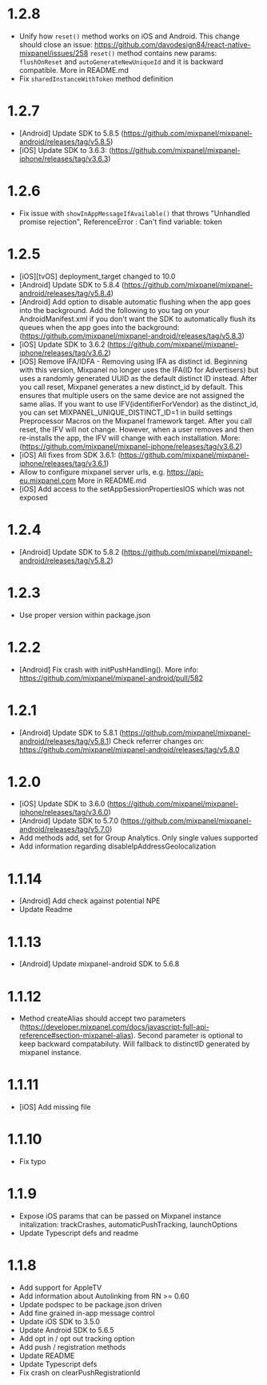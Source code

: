 # 1.2.8

- Unify how `reset()` method works on iOS and Android. This change should close an issue: https://github.com/davodesign84/react-native-mixpanel/issues/258 `reset()` method contains new params: `flushOnReset` and `autoGenerateNewUniqueId` and it is backward compatible. More in README.md
- Fix `sharedInstanceWithToken` method definition


# 1.2.7

- [Android] Update SDK to 5.8.5 (https://github.com/mixpanel/mixpanel-android/releases/tag/v5.8.5)
- [iOS]  Update SDK to 3.6.3: (https://github.com/mixpanel/mixpanel-iphone/releases/tag/v3.6.3)

# 1.2.6

- Fix issue with `showInAppMessageIfAvailable()` that throws "Unhandled promise rejection", ReferenceError : Can't find variable: token

# 1.2.5

- [iOS][tvOS] deployment_target changed to 10.0
- [Android] Update SDK to 5.8.4 (https://github.com/mixpanel/mixpanel-android/releases/tag/v5.8.4)
- [Android] Add option to disable automatic flushing when the app goes into the background. Add the following to you <application> tag on your AndroidManifest.xml if you don't want the SDK to automatically flush its queues when the app goes into the background: (https://github.com/mixpanel/mixpanel-android/releases/tag/v5.8.3)
- [iOS] Update SDK to 3.6.2 (https://github.com/mixpanel/mixpanel-iphone/releases/tag/v3.6.2)
- [iOS] Remove IFA/IDFA - Removing using IFA as distinct id. Beginning with this version, Mixpanel no longer uses the IFA(ID for Advertisers) but uses a randomly generated UUID as the default distinct ID instead. After you call reset, Mixpanel generates a new distinct_id by default. This ensures that multiple users on the same device are not assigned the same alias. If you want to use IFV(identifierForVendor) as the distinct_id, you can set MIXPANEL_UNIQUE_DISTINCT_ID=1 in build settings Preprocessor Macros on the Mixpanel framework target. After you call reset, the IFV will not change. However, when a user removes and then re-installs the app, the IFV will change with each installation. More: (https://github.com/mixpanel/mixpanel-iphone/releases/tag/v3.6.2)
- [iOS] All fixes from SDK 3.6.1: (https://github.com/mixpanel/mixpanel-iphone/releases/tag/v3.6.1)
- Allow to configure mixpanel server urls, e.g. https://api-eu.mixpanel.com More in README.md
- [iOS] Add access to the setAppSessionPropertiesIOS which was not exposed 

# 1.2.4

- [Android] Update SDK to 5.8.2 (https://github.com/mixpanel/mixpanel-android/releases/tag/v5.8.2)

# 1.2.3

- Use proper version within package.json


# 1.2.2

- [Android] Fix crash with initPushHandling(). More info: https://github.com/mixpanel/mixpanel-android/pull/582 

# 1.2.1

- [Android] Update SDK to 5.8.1 (https://github.com/mixpanel/mixpanel-android/releases/tag/v5.8.1) Check referrer changes on: https://github.com/mixpanel/mixpanel-android/releases/tag/v5.8.0

# 1.2.0

- [iOS] Update SDK to 3.6.0 (https://github.com/mixpanel/mixpanel-iphone/releases/tag/v3.6.0)
- [Android] Update SDK to 5.7.0 (https://github.com/mixpanel/mixpanel-android/releases/tag/v5.7.0)
- Add methods add, set for Group Analytics. Only single values supported 
- Add information regarding disableIpAddressGeolocalization

# 1.1.14

- [Android] Add check against potential NPE 
- Update Readme

# 1.1.13

- [Android] Update mixpanel-android SDK to 5.6.8

# 1.1.12

- Method createAlias should accept two parameters (https://developer.mixpanel.com/docs/javascript-full-api-reference#section-mixpanel-alias). Second parameter is optional to keep backward compatabiluty. Will fallback to distinctID generated by mixpanel instance. 

# 1.1.11

- [iOS] Add missing file

# 1.1.10

- Fix typo

# 1.1.9

- Expose iOS params that can be passed on Mixpanel instance initalization: trackCrashes, automaticPushTracking, launchOptions
- Update Typescript defs and readme

# 1.1.8

- Add support for AppleTV
- Add information about Autolinking from RN >= 0.60
- Update podspec to be package.json driven
- Add fine grained in-app message control
- Update iOS SDK to 3.5.0
- Update Android SDK to 5.6.5
- Add opt in / opt out tracking option
- Add push / registration methods
- Update README
- Update Typescript defs
- Fix crash on clearPushRegistrationId
